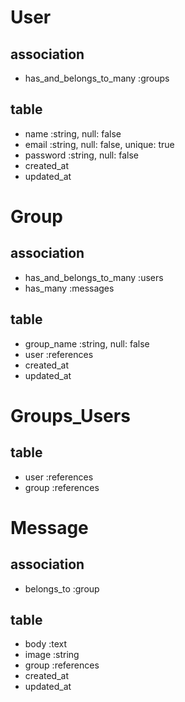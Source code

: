 # User

## association
- has_and_belongs_to_many :groups

## table
- name         :string, null: false
- email        :string, null: false, unique: true
- password     :string, null: false
- created_at
- updated_at


# Group

## association
- has_and_belongs_to_many :users
- has_many :messages

## table
- group_name     :string, null: false
- user           :references
- created_at
- updated_at


# Groups_Users

## table
- user         :references
- group        :references


# Message

## association
- belongs_to :group

## table
- body         :text
- image        :string
- group        :references
- created_at
- updated_at
